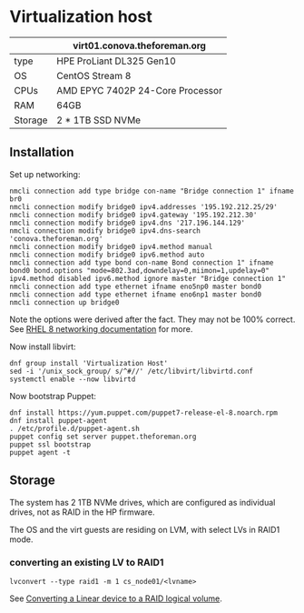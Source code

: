 # Virtualization host

| | virt01.conova.theforeman.org |
|-|-|
| type | HPE ProLiant DL325 Gen10 |
| OS | CentOS Stream 8 |
| CPUs | AMD EPYC 7402P 24-Core Processor |
| RAM | 64GB |
| Storage | 2 * 1TB SSD NVMe |

## Installation

Set up networking:

```
nmcli connection add type bridge con-name "Bridge connection 1" ifname br0
nmcli connection modify bridge0 ipv4.addresses '195.192.212.25/29'
nmcli connection modify bridge0 ipv4.gateway '195.192.212.30'
nmcli connection modify bridge0 ipv4.dns '217.196.144.129'
nmcli connection modify bridge0 ipv4.dns-search 'conova.theforeman.org'
nmcli connection modify bridge0 ipv4.method manual
nmcli connection modify bridge0 ipv6.method auto
nmcli connection add type bond con-name Bond connection 1" ifname bond0 bond.options "mode=802.3ad,downdelay=0,miimon=1,updelay=0" ipv4.method disabled ipv6.method ignore master "Bridge connection 1"
nmcli connection add type ethernet ifname eno5np0 master bond0
nmcli connection add type ethernet ifname eno6np1 master bond0
nmcli connection up bridge0
```

Note the options were derived after the fact. They may not be 100% correct. See [RHEL 8 networking documentation](https://access.redhat.com/documentation/en-us/red_hat_enterprise_linux/8/html/configuring_and_managing_networking/configuring-a-network-bridge_configuring-and-managing-networking) for more.

Now install libvirt:

```
dnf group install 'Virtualization Host'
sed -i '/unix_sock_group/ s/^#//' /etc/libvirt/libvirtd.conf
systemctl enable --now libvirtd
```

Now bootstrap Puppet:
```
dnf install https://yum.puppet.com/puppet7-release-el-8.noarch.rpm
dnf install puppet-agent
. /etc/profile.d/puppet-agent.sh
puppet config set server puppet.theforeman.org
puppet ssl bootstrap
puppet agent -t
```

## Storage

The system has 2 1TB NVMe drives, which are configured as individual drives, not as RAID in the HP firmware.

The OS and the virt guests are residing on LVM, with select LVs in RAID1 mode.

### converting an existing LV to RAID1

```
lvconvert --type raid1 -m 1 cs_node01/<lvname>
```

See [Converting a Linear device to a RAID logical volume](https://access.redhat.com/documentation/en-us/red_hat_enterprise_linux/8/html/configuring_and_managing_logical_volumes/configuring-raid-logical-volumes_configuring-and-managing-logical-volumes#converting-a-linear-device-to-a-raid-logical-volume_configuring-raid-logical-volumes).
